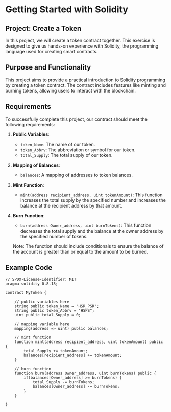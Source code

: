 # Getting Started with Solidity

## Project: Create a Token

In this project, we will create a token contract together. This exercise is designed to give us hands-on experience with Solidity, the programming language used for creating smart contracts.

## Purpose and Functionality

This project aims to provide a practical introduction to Solidity programming by creating a token contract. The contract includes features like minting and burning tokens, allowing users to interact with the blockchain.

## Requirements

To successfully complete this project, our contract should meet the following requirements:

1. **Public Variables**:
   - `token_Name`: The name of our token.
   - `token_Abbrv`: The abbreviation or symbol for our token.
   - `total_Supply`: The total supply of our token.

2. **Mapping of Balances**:
   - `balances`: A mapping of addresses to token balances.

3. **Mint Function**:
   - `mint(address recipient_address, uint tokenAmount)`: This function increases the total supply by the specified number and increases the balance at the recipient address by that amount.

4. **Burn Function**:
   - `burn(address Owner_address, uint burnTokens)`: This function decreases the total supply and the balance at the owner address by the specified number of tokens.

   Note: The function should include conditionals to ensure the balance of the account is greater than or equal to the amount to be burned.


## Example Code

```solidity
// SPDX-License-Identifier: MIT
pragma solidity 0.8.18;

contract MyToken {

    // public variables here
    string public token_Name = "HSR_PSR";
    string public token_Abbrv = "HSPS";
    uint public total_Supply = 0;

    // mapping variable here
    mapping(address => uint) public balances;

    // mint function
    function mint(address recipient_address, uint tokenAmount) public {
        total_Supply += tokenAmount;
        balances[recipient_address] += tokenAmount;
    }

    // burn function
    function burn(address Owner_address, uint burnTokens) public {
        if(balances[Owner_address] >= burnTokens) {
            total_Supply -= burnTokens;
            balances[Owner_address] -= burnTokens;
        }
    }

}


```

